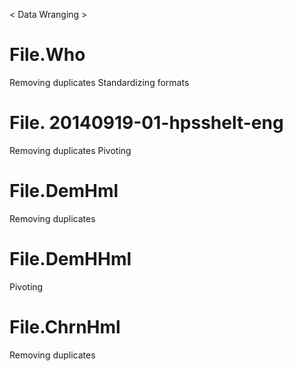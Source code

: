 < Data Wranging >

# File.Who

 Removing duplicates
 Standardizing formats
# File. 20140919-01-hpsshelt-eng
 Removing duplicates
 Pivoting
 
# File.DemHml
 Removing duplicates
 # File.DemHHml
  Pivoting
  
# File.ChrnHml
  Removing duplicates
 
